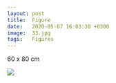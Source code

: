 ```yaml
---
layout: post
title:  Figure
date:   2020-05-07 16:03:30 +0300
image:  33.jpg
tags:   Figures
---
```

60 x 80 cm                                                                       

![]({{site.baseurl}}/img/33.jpg)